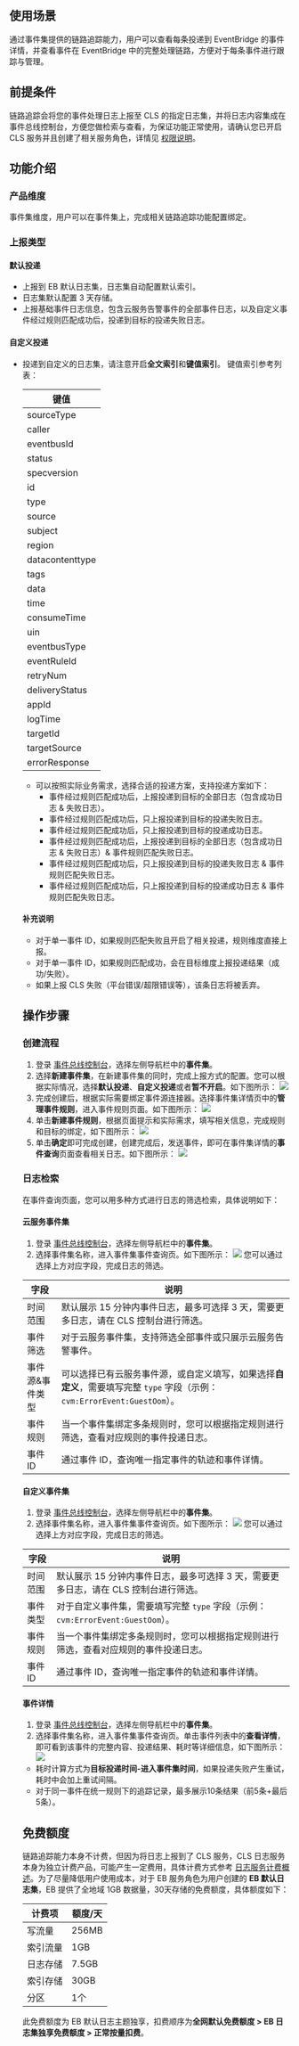## 使用场景 
通过事件集提供的链路追踪能力，用户可以查看每条投递到 EventBridge 的事件详情，并查看事件在 EventBridge 中的完整处理链路，方便对于每条事件进行跟踪与管理。

## 前提条件 
链路追踪会将您的事件处理日志上报至 CLS 的指定日志集，并将日志内容集成在事件总线控制台，方便您做检索与查看，为保证功能正常使用，请确认您已开启 CLS 服务并且创建了相关服务角色，详情见 [权限说明](https://cloud.tencent.com/document/product/614/47110)。

## 功能介绍
### 产品维度
事件集维度，用户可以在事件集上，完成相关链路追踪功能配置绑定。

### 上报类型
#### 默认投递	
- 上报到 EB 默认日志集，日志集自动配置默认索引。
- 日志集默认配置 3 天存储。
- 上报基础事件日志信息，包含云服务告警事件的全部事件日志，以及自定义事件经过规则匹配成功后，投递到目标的投递失败日志。

#### 自定义投递
- 投递到自定义的日志集，请注意开启**全文索引**和**键值索引**。
  键值索引参考列表：
  <table>
<thead>
<tr>
<th>键值</th>
</tr>
</thead>
<tbody><tr>
<td>sourceType</td>
</tr>
<tr>
<td>caller</td>
</tr>
<tr>
<td>eventbusId</td>
</tr>
<tr>
<td>status</td>
</tr>
<tr>
<td>specversion</td>
</tr>
<tr>
<td>id</td>
</tr>
<tr>
<td>type</td>
</tr>
    <tr>
<td>source</td>
</tr>
    <tr>
<td>subject</td>
</tr>
    <tr>
<td>region</td>
</tr>
    <tr>
<td>datacontenttype</td>
</tr>
    <tr>
<td>tags</td>
</tr>
    <tr>
<td>data</td>
</tr>
        <tr>
<td>time</td>
</tr>
        <tr>
<td>consumeTime</td>
</tr>
        <tr>
<td>uin</td>
</tr>
        <tr>
<td>eventbusType</td>
</tr>
        <tr>
<td>eventRuleId</td>
</tr>
            <tr>
<td>retryNum</td>
</tr>
            <tr>
<td>deliveryStatus</td>
</tr>
            <tr>
<td>appId</td>
</tr>
            <tr>
<td>logTime</td>
</tr>
                <tr>
<td>targetId</td>
</tr>
                <tr>
<td>targetSource</td>
</tr>
                <tr>
<td>errorResponse</td>
</tr>
</tbody></table>

- 可以按照实际业务需求，选择合适的投递方案，支持投递方案如下： 
    - 事件经过规则匹配成功后，上报投递到目标的全部日志（包含成功日志 & 失败日志）。
    - 事件经过规则匹配成功后，只上报投递到目标的投递失败日志。
    - 事件经过规则匹配成功后，只上报投递到目标的投递成功日志。
    - 事件经过规则匹配成功后，上报投递到目标的全部日志（包含成功日志 & 失败日志）& 事件规则匹配失败日志。
    - 事件经过规则匹配成功后，只上报投递到目标的投递失败日志 & 事件规则匹配失败日志。
    - 事件经过规则匹配成功后，只上报投递到目标的投递成功日志 & 事件规则匹配失败日志。

#### 补充说明
- 对于单一事件 ID，如果规则匹配失败且开启了相关投递，规则维度直接上报。
- 对于单一事件 ID，如果规则匹配成功，会在目标维度上报投递结果（成功/失败）。
- 如果上报 CLS 失败（平台错误/超限错误等），该条日志将被丢弃。



## 操作步骤 
### 创建流程
1. 登录 [事件总线控制台](https://console.cloud.tencent.com/eb/)，选择左侧导航栏中的**事件集**。
2. 选择**新建事件集**，在新建事件集的同时，完成上报方式的配置。您可以根据实际情况，选择**默认投递**、**自定义投递**或者**暂不开启**。如下图所示：
![](https://qcloudimg.tencent-cloud.cn/raw/6cd88e7693637d2418e65517623721ef.png)
3. 完成创建后，根据实际需要绑定事件源连接器。选择事件集详情页中的**管理事件规则**，进入事件规则页面。如下图所示：
![](https://qcloudimg.tencent-cloud.cn/raw/5949863986d51b45f1c052b21264701d.png)
4. 单击**新建事件规则**，根据页面提示和实际需求，填写相关信息，完成规则和目标的绑定，如下图所示：
![](https://qcloudimg.tencent-cloud.cn/raw/d0d27d70588a8012e84c1f8bf32fccd7.png)
5. 单击**确定**即可完成创建，创建完成后，发送事件，即可在事件集详情的**事件查询**页面查看相关日志。如下图所示：
![](https://qcloudimg.tencent-cloud.cn/raw/2a131d583a130c0322020e90c5694b80.png)

### 日志检索
在事件查询页面，您可以用多种方式进行日志的筛选检索，具体说明如下： 
#### 云服务事件集
1. 登录 [事件总线控制台](https://console.cloud.tencent.com/eb/)，选择左侧导航栏中的**事件集**。
2. 选择事件集名称，进入事件集事件查询页。如下图所示：
![](https://qcloudimg.tencent-cloud.cn/raw/3b560f93a9229923118398839867fc6a.png)
 您可以通过选择上方对应字段，完成日志的筛选。
 <table>
<thead>
<tr>
<th>字段</th>
<th>说明</th>
</tr>
</thead>
<tbody><tr>
<td>时间范围</td>
<td>默认展示 15 分钟内事件日志，最多可选择 3 天，需要更多日志，请在 CLS 控制台进行筛选。</td>
</tr>
<tr>
<td>事件筛选</td>
<td>对于云服务事件集，支持筛选全部事件或只展示云服务告警事件。</td>
</tr>
<tr>
<td>事件源&amp;事件类型</td>
<td>可以选择已有云服务事件源，或自定义填写，如果选择<strong>自定义</strong>，需要填写完整 <code>type</code> 字段（示例：<code>cvm:ErrorEvent:GuestOom</code>）。</td>
</tr>
<tr>
<td>事件规则</td>
<td>当一个事件集绑定多条规则时，您可以根据指定规则进行筛选，查看对应规则的事件投递日志。</td>
</tr>
<tr>
<td>事件 ID</td>
<td>通过事件 ID，查询唯一指定事件的轨迹和事件详情。</td>
</tr>
</tbody></table>
 
 
 
#### 自定义事件集
1. 登录 [事件总线控制台](https://console.cloud.tencent.com/eb/)，选择左侧导航栏中的**事件集**。
2. 选择事件集名称，进入事件集事件查询页。如下图所示：
![](https://qcloudimg.tencent-cloud.cn/raw/1b4a4cf153b35c1999d7e9e229c77eea.png)
 您可以通过选择上方对应字段，完成日志的筛选。
 <table>
<thead>
<tr>
<th>字段</th>
<th>说明</th>
</tr>
</thead>
<tbody><tr>
<td>时间范围</td>
<td>默认展示 15 分钟内事件日志，最多可选择 3 天，需要更多日志，请在 CLS 控制台进行筛选。</td>
</tr>
<tr>
<td>事件类型</td>
<td>对于自定义事件集，需要填写完整 <code>type</code> 字段（示例：<code>cvm:ErrorEvent:GuestOom</code>）。</td>
</tr>
<tr>
<td>事件规则</td>
<td>当一个事件集绑定多条规则时，您可以根据指定规则进行筛选，查看对应规则的事件投递日志。</td>
</tr>
<tr>
<td>事件 ID</td>
<td>通过事件 ID，查询唯一指定事件的轨迹和事件详情。</td>
</tr>
</tbody></table>

 
#### 事件详情
1. 登录 [事件总线控制台](https://console.cloud.tencent.com/eb/)，选择左侧导航栏中的**事件集**。
2. 选择事件集名称，进入事件集事件查询页。单击事件列表中的**查看详情**，即可看到该事件的完整内容、投递结果、耗时等详细信息，如下图所示：
![](https://qcloudimg.tencent-cloud.cn/raw/b751c83574bdf6e30c1f7d6fbdf2d3c8.png)
  - 耗时计算方式为**目标投递时间-进入事件集时间**，如果投递失败产生重试，耗时中会加上重试间隔。
  - 对于同一事件在统一规则下的追踪记录，最多展示10条结果（前5条+最后5条）。

## 免费额度
链路追踪能力本身不计费，但因为将日志上报到了 CLS 服务，CLS 日志服务本身为独立计费产品，可能产生一定费用，具体计费方式参考 [日志服务计费概述](https://cloud.tencent.com/document/product/614/45802)。为了尽量降低用户使用成本，对于 EB 服务角色为用户创建的 **EB 默认日志集**，EB 提供了全地域 1GB 数据量，30天存储的免费额度，具体额度如下： 
<table>
<thead>
<tr>
<th>计费项</th>
<th>额度/天</th>
</tr>
</thead>
<tbody><tr>
<td>写流量</td>
<td>256MB</td>
</tr>
<tr>
<td>索引流量</td>
<td>1GB</td>
</tr>
<tr>
<td>日志存储</td>
<td>7.5GB</td>
</tr>
<tr>
<td>索引存储</td>
<td>30GB</td>
</tr>
<tr>
<td>分区</td>
<td>1个</td>
</tr>
</tbody></table>
此免费额度为 EB 默认日志主题独享，扣费顺序为<b>全网默认免费额度 > EB 日志集独享免费额度 > 正常按量扣费</b>。
